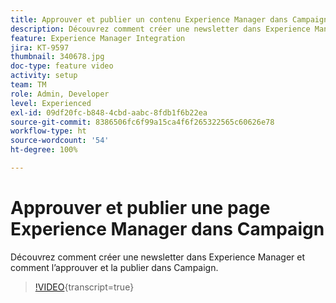 ```yaml
---
title: Approuver et publier un contenu Experience Manager dans Campaign
description: Découvrez comment créer une newsletter dans Experience Manager et comment l’approuver et la publier dans Campaign.
feature: Experience Manager Integration
jira: KT-9597
thumbnail: 340678.jpg
doc-type: feature video
activity: setup
team: TM
role: Admin, Developer
level: Experienced
exl-id: 09df20fc-b848-4cbd-aabc-8fdb1f6b22ea
source-git-commit: 8386506fc6f99a15ca4f6f265322565c60626e78
workflow-type: ht
source-wordcount: '54'
ht-degree: 100%

---
```


# Approuver et publier une page Experience Manager dans Campaign

Découvrez comment créer une newsletter dans Experience Manager et comment l’approuver et la publier dans Campaign.

>[!VIDEO](https://video.tv.adobe.com/v/340678?quality=12&learn=on){transcript=true}

